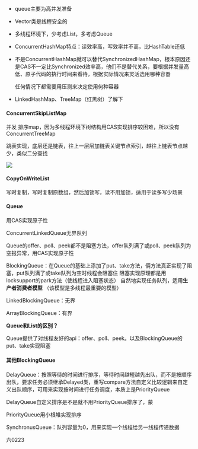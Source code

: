 - queue主要为高并发准备

- Vector类是线程安全的 

- 多线程环境下，少考虑List，多考虑Queue

- ConcurrentHashMap特点：读效率高，写效率并不高，比HashTable还低

- 不是ConcurrentHashMap就可以替代SynchronizedHashMap，根本原因还是CAS不一定比Synchronized效率高，他们不是替代关系，要根据并发量高低、原子代码的执行时间来看待，根据实际情况来灵活选用哪种容器

  任何情况下都需要用压测来决定使用何种容器

- LinkedHashMap、TreeMap（红黑树）了解下



#### ConcurrentSkipListMap

并发 排序map，因为多线程环境下树结构用CAS实现排序较困难，所以没有ConcurrentTreeMap

跳表实现，底层还是链表，往上一层层加链表关键节点索引，越往上链表节点越少，类似二分查找

![](D:\Learning\Gunners-Java\Part2\2.多线程\pic\跳表结构.png)



#### CopyOnWriteList

写时复制，写时复制原数组，然后加锁写，读不用加锁，适用于读多写少场景



#### Queue 

用CAS实现原子性

ConcurrentLinkedQueue无界队列

Queue的offer、poll、peek都不是阻塞方法，offer队列满了或poll、peek队列为空报异常，用CAS实现原子性

BlockingQueue：在Queue的基础上添加了put、take方法，俩方法真正实现了阻塞，put队列满了或take队列为空时线程会阻塞住
阻塞实现原理都是用locksupport的park方法（使线程进入阻塞状态）
自然地实现任务队列，适用**生产者消费者模型** （该模型是多线程最重要的模型）

LinkedBlockingQueue：无界

ArrayBlockingQueue：有界

**Queue和List的区别？**

Queue提供了对线程友好的api：offer、poll、peek。以及BlockingQueue的put、take实现阻塞



#### 其他BlockingQueue

DelayQueue：按照等待的时间进行排序，等待时间越短越先出队，而不是按顺序出队，要求任务必须继承Delayed类，重写compare方法自定义比较逻辑来自定义出队顺序，可用来实现按时间进行任务调度，本质上是PriorityQueue   

DelayQueue自定义排序是不是就不用PriorityQueue排序了，蒙

PriorityQueue用小根堆实现排序

SynchronusQueue：队列容量为0，用来实现一个线程给另一线程传递数据

六0223